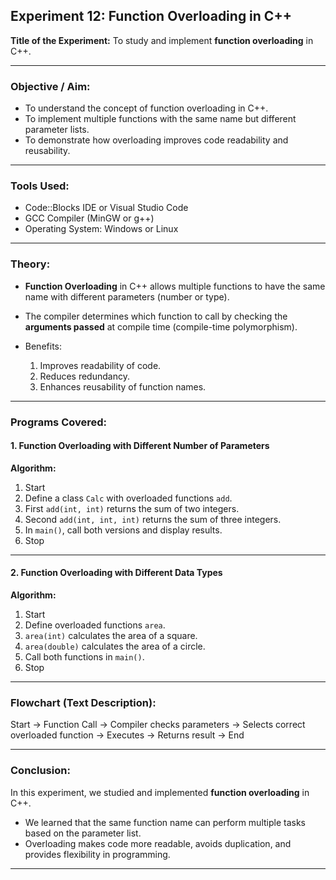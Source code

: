 ## Experiment 12: Function Overloading in C++

**Title of the Experiment:**
To study and implement **function overloading** in C++.

---

### **Objective / Aim:**

* To understand the concept of function overloading in C++.
* To implement multiple functions with the same name but different parameter lists.
* To demonstrate how overloading improves code readability and reusability.

---

### **Tools Used:**

* Code::Blocks IDE or Visual Studio Code
* GCC Compiler (MinGW or g++)
* Operating System: Windows or Linux

---

### **Theory:**

* **Function Overloading** in C++ allows multiple functions to have the same name with different parameters (number or type).
* The compiler determines which function to call by checking the **arguments passed** at compile time (compile-time polymorphism).
* Benefits:

  1. Improves readability of code.
  2. Reduces redundancy.
  3. Enhances reusability of function names.

---

### **Programs Covered:**

#### 1. Function Overloading with Different Number of Parameters

**Algorithm:**

1. Start
2. Define a class `Calc` with overloaded functions `add`.
3. First `add(int, int)` returns the sum of two integers.
4. Second `add(int, int, int)` returns the sum of three integers.
5. In `main()`, call both versions and display results.
6. Stop

---

#### 2. Function Overloading with Different Data Types

**Algorithm:**

1. Start
2. Define overloaded functions `area`.
3. `area(int)` calculates the area of a square.
4. `area(double)` calculates the area of a circle.
5. Call both functions in `main()`.
6. Stop

---

### **Flowchart (Text Description):**

Start → Function Call → Compiler checks parameters → Selects correct overloaded function → Executes → Returns result → End

---

### **Conclusion:**

In this experiment, we studied and implemented **function overloading** in C++.

* We learned that the same function name can perform multiple tasks based on the parameter list.
* Overloading makes code more readable, avoids duplication, and provides flexibility in programming.

---
